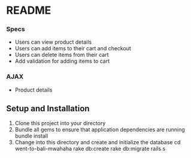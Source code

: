 # README

### Specs
* Users can view product details
* Users can add items to their cart and checkout
* Users can delete items from their cart
* Add validation for adding items to cart

### AJAX
* Product details

## Setup and Installation
1. Clone this project into your directory
2. Bundle all gems to ensure that application dependencies are running
  bundle install
4. Change into this directory and create and initialize the database
  cd went-to-bali-mwahaha
  rake db:create
  rake db:migrate
  rails s
